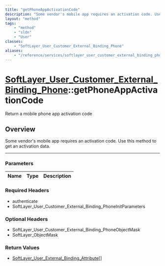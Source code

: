 ```yaml
---
title: "getPhoneAppActivationCode"
description: "Some vendor's mobile app requires an activation code. Use this method to get an activation data."
layout: "method"
tags:
    - "method"
    - "sldn"
    - "User"
classes:
    - "SoftLayer_User_Customer_External_Binding_Phone"
aliases:
    - "/reference/services/softlayer_user_customer_external_binding_phone/getPhoneAppActivationCode"
---
```

# [SoftLayer_User_Customer_External_Binding_Phone](/reference/services/SoftLayer_User_Customer_External_Binding_Phone)::getPhoneAppActivationCode

Return a mobile phone app activation code


## Overview 
Some vendor's mobile app requires an activation code. Use this method to get an activation data. 

-----

### Parameters 
|Name | Type | Description |
| --- | --- | --- |


### Required Headers
* authenticate
* SoftLayer_User_Customer_External_Binding_PhoneInitParameters


### Optional Headers
* SoftLayer_User_Customer_External_Binding_PhoneObjectMask
* SoftLayer_ObjectMask

### Return Values
* <a href='/reference/datatypes/SoftLayer_User_External_Binding_Attribute'>SoftLayer_User_External_Binding_Attribute[] </a>




